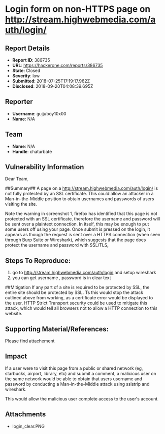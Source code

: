 # Login form on non-HTTPS page on http://stream.highwebmedia.com/auth/login/

## Report Details
- **Report ID**: 386735
- **URL**: https://hackerone.com/reports/386735
- **State**: Closed
- **Severity**: low
- **Submitted**: 2018-07-25T17:19:17.962Z
- **Disclosed**: 2018-09-20T04:08:39.695Z

## Reporter
- **Username**: gujjuboy10x00
- **Name**: N/A

## Team
- **Name**: N/A
- **Handle**: chaturbate

## Vulnerability Information
Dear Team,

##Summary##
A page on a http://stream.highwebmedia.com/auth/login/ is not fully protected by an SSL certificate. This could allow an attacker in a Man-in-the-Middle position to obtain usernames and passwords of users visiting the site.

Note the warning in screenshot 1, firefox has identified that this page is not protected with an SSL certificate, therefore the username and password will be sent over a plaintext connection. In itself, this may be enough to put some users off using your page.
Once submit is pressed on the login, it appears as though the request is sent over a HTTPS connection (when seen through Burp Suite or Wireshark), which suggests that the page does protect the username and password with SSL/TLS, 

## Steps To Reproduce:
  1. go to http://stream.highwebmedia.com/auth/login and setup wireshark 
  2. you can get username , password is in clear text

##Mitigation
If any part of a site is required to be protected by SSL, the entire site should be protected by SSL. Ts this would stop the attack outlined above from working, as a certificate error would be displayed to the user.
HTTP Strict Transport security could be used to mitigate this attack, which would tell all browsers not to allow a HTTP connection to this website.

## Supporting Material/References:
Please find attachement

## Impact

If a user were to visit this page from a public or shared network (eg, starbucks, airport, library, etc) and submit a comment, a malicious user on the same network would be able to obtain that users username and password by conducting a Man-in-the-Middle attack using sslstrip and wireshark.

This would allow the malicious user complete access to the user's account.

## Attachments
- login_clear.PNG
